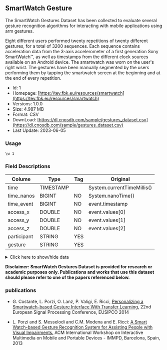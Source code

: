 ## SmartWatch Gesture

The SmartWatch Gestures Dataset has been collected to evaluate several gesture recognition algorithms for interacting with mobile applications using arm gestures.

Eight different users performed twenty repetitions of twenty different gestures, for a total of 3200 sequences. Each sequence contains acceleration data from the 3-axis accelerometer of a first generation Sony SmartWatch™, as well as timestamps from the different clock sources available on an Android device. The smartwatch was worn on the user's right wrist. The gestures have been manually segmented by the users performing them by tapping the smartwatch screen at the beginning and at the end of every repetition.

- Id: 1
- Homepage: [https://tev.fbk.eu/resources/smartwatch](https://tev.fbk.eu/resources/smartwatch)
- Versions: 1.0.0
- Size: 4.987 MB
- Format: CSV
- DownLoad: [https://dl.cnosdb.com/sample/gestures_dataset.csv](https://dl.cnosdb.com/sample/gestures_dataset.csv)
- Last Update: 2023-06-05

### Usage

```
\w 1
```

### Field Descriptions

| Colume      | Type      | Tag  | Original                   |
| ----------- | --------- | ---- | -------------------------- |
| time        | TIMESTAMP |      | System.currentTimeMillis() |
| time_nanos  | BIGINT    | NO   | System.nanoTime()          |
| time_event  | BIGINT    | NO   | event.timestamp            |
| access_x    | DOUBLE    | NO   | event.values[0]            |
| access_y    | DOUBLE    | NO   | event.values[1]            |
| access_z    | DOUBLE    | NO   | event.values[2]            |
| participant | STRING    | YES  |                            |
| gesture     | STRING    | YES  |                            |

<details>
  <summary>Click here to show/hide data</summary>

  | time          | time_nanos     | time_event    | accel_x  | accel_y   | accel_z   | participant | gesture |
  | ------------- | -------------- | ------------- | -------- | --------- | --------- | ----------- | ------- |
  | 1384186054309 | 78952598976553 | 1452892000000 | 1.532289 | -0.919373 | 10.113108 | U01         | 01      |
  |               |                |               |          |           |           |             |         |
  |               |                |               |          |           |           |             |         |
  |               |                |               |          |           |           |             |         |
  |               |                |               |          |           |           |             |         |
  |               |                |               |          |           |           |             |         |
  |               |                |               |          |           |           |             |         |
  |               |                |               |          |           |           |             |         |
  |               |                |               |          |           |           |             |         |
  |               |                |               |          |           |           |             |         |

</details>

**Disclaimer: SmartWatch Gestures Dataset is provided for research or academic purposes only. Publications and works that use this dataset should please refer to one of the papers referenced below.**

### publications

- G. Costante, L. Porzi, O. Lanz, P. Valigi, E. Ricci, [Personalizing a Smartwatch-based Gesture Interface With Transfer Learning,](http://www.eurasip.org/Proceedings/Eusipco/Eusipco2014/HTML/papers/1569922319.pdf) 22nd European Signal Processing Conference, EUSIPCO 2014

- L. Porzi and S. Messelodi and C.M. Modena and E. Ricci: [A Smart Watch-based Gesture Recognition System for Assisting People with Visual Impairments.](https://dl.acm.org/doi/10.1145/2505483.2505487) ACM International Workshop on Interactive Multimedia on Mobile and Portable Devices  - IMMPD, Barcelona, Spain, 2013
